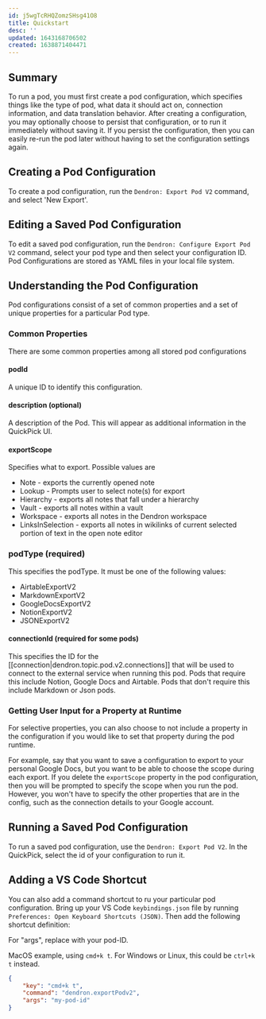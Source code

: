 ```yaml
---
id: j5wgTcRHQZomzSHsg41O8
title: Quickstart
desc: ''
updated: 1643168706502
created: 1638871404471
---
```


## Summary

To run a pod, you must first create a pod configuration, which specifies things like the type of pod, what data it should act on, connection information, and data translation behavior. After creating a configuration, you may optionally choose to persist that configuration, or to run it immediately without saving it.  If you persist the configuration, then you can easily re-run the pod later without having to set the configuration settings again.

## Creating a Pod Configuration

To create a pod configuration, run the `Dendron: Export Pod V2` command, and select 'New Export'.

## Editing a Saved Pod Configuration

To edit a saved pod configuration, run the `Dendron: Configure Export Pod V2` command, select your pod type and then select your configuration ID.  Pod Configurations are stored as YAML files in your local file system.

## Understanding the Pod Configuration

Pod configurations consist of a set of common properties and a set of unique properties for a particular Pod type.

### Common Properties

There are some common properties among all stored pod configurations

#### podId

A unique ID to identify this configuration. 

#### description (optional)

A description of the Pod. This will appear as additional information in the QuickPick UI.

#### exportScope 

Specifies what to export. Possible values are

- Note - exports the currently opened note
- Lookup - Prompts user to select note(s) for export 
- Hierarchy - exports all notes that fall under a hierarchy
- Vault - exports all notes within a vault
- Workspace - exports all notes in the Dendron workspace
- LinksInSelection - exports all notes in wikilinks of current selected portion of text in the open note editor


### podType (required)

This specifies the podType. It must be one of the following values:
- AirtableExportV2
- MarkdownExportV2
- GoogleDocsExportV2
- NotionExportV2
- JSONExportV2

#### connectionId (required for some pods)

This specifies the ID for the [[connection|dendron.topic.pod.v2.connections]] that will be used to connect to the external service when running this pod. Pods that require this include Notion, Google Docs and Airtable.  Pods that don't require this include Markdown or Json pods.

### Getting User Input for a Property at Runtime

For selective properties, you can also choose to not include a property in the configuration if you would like to set that property during the pod runtime. 

For example, say that you want to save a configuration to export to your personal Google Docs, but you want to be able to choose the scope during each export. If you delete the `exportScope` property in the pod configuration, then you will be prompted to specify the scope when you run the pod.  However, you won't have to specify the other properties that are in the config, such as the connection details to your Google account.

## Running a Saved Pod Configuration

To run a saved pod configuration, use the `Dendron: Export Pod V2`.  In the QuickPick, select the id of your configuration to run it.

## Adding a VS Code Shortcut

You can also add a command shortcut to ru your particular pod configuration.  Bring up your VS Code `keybindings.json` file by running `Preferences: Open Keyboard Shortcuts (JSON)`.  Then add the following shortcut definition: 

For "args", replace with your pod-ID.

MacOS example, using `cmd+k t`. For Windows or Linux, this could be `ctrl+k t` instead.

```json
{
    "key": "cmd+k t",
    "command": "dendron.exportPodv2",
    "args": "my-pod-id"
}
```
